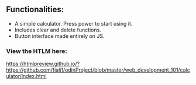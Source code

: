 ## Functionalities:
  - A simple calculator. Press power to start using it.
  - Includes clear and delete functions.
  - Button interface made entirely on JS.
### View the HTLM here:
https://htmlpreview.github.io/?https://github.com/fiali1/odinProject/blob/master/web_development_101/calculator/index.html

